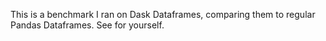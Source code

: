 This is a benchmark I ran on Dask Dataframes, comparing them to regular Pandas Dataframes.
See for yourself.
